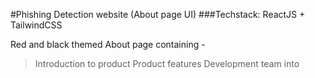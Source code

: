 #Phishing Detection website (About page UI) 
###Techstack: ReactJS + TailwindCSS

Red and black themed About page containing -
> Introduction to product
> Product features
> Development team into


